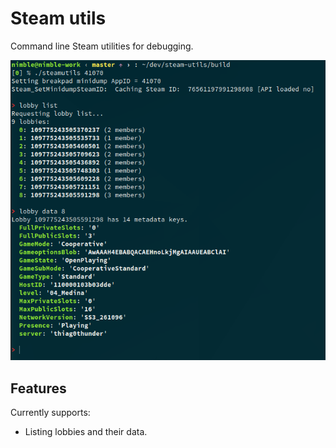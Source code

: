 # Steam utils

Command line Steam utilities for debugging.

![](screenshot.png)

## Features

Currently supports:

* Listing lobbies and their data.
